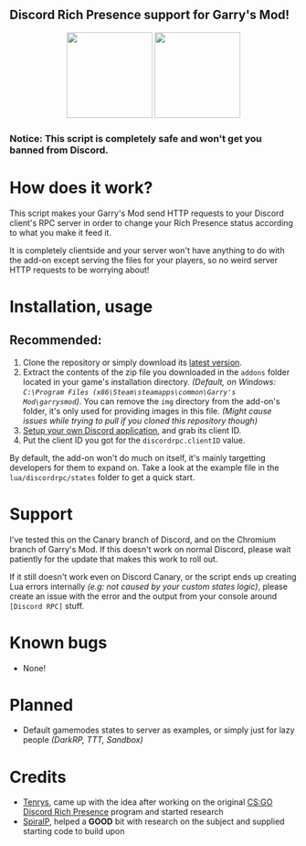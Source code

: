 
## Discord Rich Presence support for Garry's Mod!

<p align="center">
    <img src="https://raw.githubusercontent.com/Tenrys/gmod_discordrpc/master/img/gmod_icon.png" height=150/>
    <img src="https://raw.githubusercontent.com/Tenrys/gmod_discordrpc/master/img/discord_icon.png" height=150/>
</p>

### Notice: This script is completely safe and won't get you banned from Discord.

# How does it work?

This script makes your Garry's Mod send HTTP requests to your Discord client's RPC server in order to change your Rich Presence status according to what you make it feed it.

It is completely clientside and your server won't have anything to do with the add-on except serving the files for your players, so no weird server HTTP requests to be worrying about!

# Installation, usage

## Recommended:

1. Clone the repository or simply download its [latest version](https://github.com/Tenrys/gmod_discordrpc/archive/master.zip).
2. Extract the contents of the zip file you downloaded in the `addons` folder located in your game's installation directory. *(Default, on Windows: `C:\Program Files (x86\Steam\steamapps\common\Garry's Mod\garrysmod`)*. You can remove the `img` directory from the add-on's folder, it's only used for providing images in this file. *(Might cause issues while trying to pull if you cloned this repository though)*
3. [Setup your own Discord application](https://discordapp.com/developers/applications/me), and grab its client ID.
4. Put the client ID you got for the `discordrpc.clientID` value.

By default, the add-on won't do much on itself, it's mainly targetting developers for them to expand on. Take a look at the example file in the `lua/discordrpc/states` folder to get a quick start.

# Support

I've tested this on the Canary branch of Discord, and on the Chromium branch of Garry's Mod.
If this doesn't work on normal Discord, please wait patiently for the update that makes this work to roll out.

If it still doesn't work even on Discord Canary, or the script ends up creating Lua errors internally *(e.g: not caused by your custom states logic)*, please create an issue with the error and the output from your console around `[Discord RPC]` stuff.

# Known bugs

- None!

# Planned

- Default gamemodes states to server as examples, or simply just for lazy people *(DarkRP, TTT, Sandbox)*

# Credits

- [Tenrys](https://github.com/Tenrys), came up with the idea after working on the original [CS:GO Discord Rich Presence](https://github.com/Tenrys/csgo_richpresence) program and started research
- [SpiralP](https://github.com/SpiralP), helped a **GOOD** bit with research on the subject and supplied starting code to build upon
